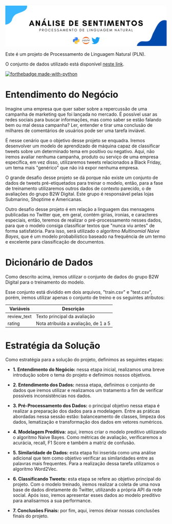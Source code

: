 ![](figures/Twitter.png)

Este é um projeto de Processamento de Linguagem Natural (PLN).

O conjunto de dados utilizado está disponível [neste link](https://www.kaggle.com/c/i2a2-nlp-2021-sentiment-analysis/data). 

[![forthebadge made-with-python](http://ForTheBadge.com/images/badges/made-with-python.svg)](https://www.python.org/)

# Entendimento do Negócio

Imagine uma empresa que quer saber sobre a repercussão de uma campanha de marketing que foi lançada no mercado. É possível usar as redes sociais para buscar informações, mas como saber se estão falando bem ou mal dessa campanha? Ler, entender e tirar uma conclusão de milhares de comentários de usuários pode ser uma tarefa inviável.

É nesse cenário que o objetivo desse projeto se enquadra. Iremos desenvolver um modelo de aprendizado de máquina capaz de classificar tweets sobre um determinado tema em positivo ou negativo. Aqui, não iremos avaliar nenhuma campanha, produto ou serviço de uma empresa específica, em vez disso, utilizaremos tweets relacionados a Black Friday, um tema mais "genérico" que não irá expor nenhuma empresa.

O grande desafio desse projeto se dá porque não existe um conjunto de dados de tweets pré-etiquetados para treinar o modelo, então, para a fase de treinamento utilizaremos outros dados de contexto parecido, o de avaliações do grupo B2W Digital. Este grupo é responsável pelas lojas Submarino, Shoptime e Americanas.

Outro desafio desse projeto é em relação a linguagem das mensagens publicadas no Twitter que, em geral, contém gírias, ironias, e caracteres especiais, então, teremos de realizar o pré-processamento nesses dados, para que o modelo consiga classificar textos que "nunca viu antes" de forma satisfatória. Para isso, será utilizado o algoritmo *Multinomial Naive Bayes*, que é um modelo probabilístico baseado na frequência de um termo e excelente para classificação de documentos.

# Dicionário de Dados

Como descrito acima, iremos utilizar o conjunto de dados do grupo B2W Digital para o treinamento do modelo.

Esse conjunto está dividido em dois arquivos, "train.csv" e "test.csv", porém, iremos utilizar apenas o conjunto de treino e os seguintes atributos:

| Variáveis                        | Descrição                              |
| -------------------------------- | -------------------------------------- |
| review_text                      | Texto principal da avaliação           |                          
| rating                           | Nota atribuída a avaliação, de 1 a 5   |

# Estratégia da Solução

Como estratégia para a solução do projeto, definimos as seguintes etapas:

- **1. Entendimento do Negócio:** nessa etapa inicial, realizamos uma breve introdução sobre o tema do projeto e definimos nossos objetivos.

- **2. Entendimento dos Dados:** nessa etapa, definimos o conjunto de dados que iremos utilizar e realizamos um tratamento a fim de verificar possíveis inconsistências nos dados.

- **3. Pré-Processamento dos Dados:** o principal objetivo nessa etapa é realizar a preparação dos dados para a modelagem. Entre as práticas abordadas nessa sessão estão: balanceamento de classes, limpeza dos dados, lematização e transformação dos dados em vetores numéricos.

- **4. Modelagem Preditiva:** aqui, iremos criar o modelo preditivo utilizando o algoritmo Naive Bayes. Como métricas de avaliação, verificaremos a acurácia, recall, F1 Score e também a matriz de confusão.

- **5. Similaridade de Dados:** esta etapa foi inserida como uma análise adicional que tem como objetivo verificar as similaridades entre as palavras mais frequentes. Para a realização dessa tarefa utilizamos o algoritmo Word2Vec.

- **6. Classificando Tweets:** esta etapa se refere ao objetivo principal do projeto. Com o modelo treinado, iremos realizar a coleta de uma nova base de dados diretamente do Twitter, utilizando a própria API da rede social. Após isso, iremos apresentar esses dados ao modelo preditivo para analisarmos a sua performance.

- **7. Conclusões Finais:** por fim, aqui, iremos deixar nossas conclusões finais do projeto.
